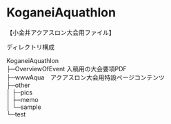 # KoganeiAquathlon  
【小金井アクアスロン大会用ファイル】  

ディレクトリ構成  

KoganeiAquathlon  
├─OverviewOfEvent 入稿用の大会要項PDF  
├─wwwAqua　アクアスロン大会用特設ページコンテンツ  
├─other  
│  ├─pics  
│  ├─memo  
│  └─sample  
└─test  

